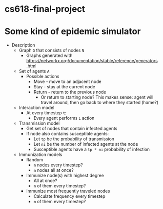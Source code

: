# cs618-final-project

# Some kind of epidemic simulator
- Description
    - Graph `G` that consists of nodes `N`
        - Graphs generated with https://networkx.org/documentation/stable/reference/generators.html
    - Set of agents `A`
        - Possible actions
            - Move - move to an adjacent node
            - Stay - stay at the current node
            - Return - return to the previous node
                - Or return to starting node? This makes sense: agent will travel around, then go back to where they started (home?)
    - Interaction model
        - At every timestep `t`:
            - Every agent performs `1` action
    - Transmission model
        - Get set of nodes that contain infected agents
        - If node also contains susceptible agents:
          - Let `tp` be the probability of transmission
          - Let `ni` be the number of infected agents at the node
          - Susceptible agents have a `tp * ni` probability of infection
    - Immunization models
        - Random
            - `n` nodes every timestep?
            - `n` nodes all at once?
        - Immunize node(s) with highest degree
            - All at once?
            - `n` of them every timestep?
        - Immunize most frequently traveled nodes
            - Calculate frequency every timestep
            - `n` of them every timestep?

